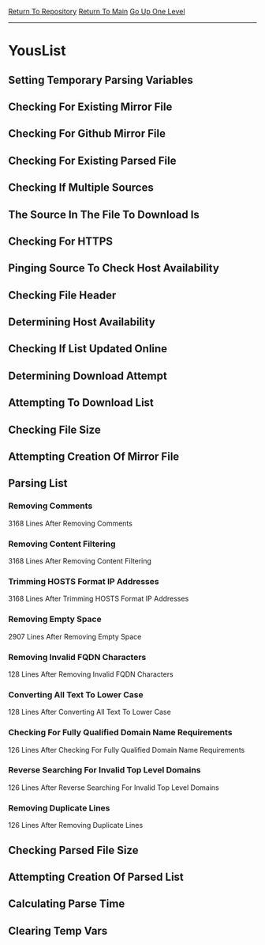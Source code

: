 [Return To Repository](https://github.com/deathbybandaid/piholeparser/)
[Return To Main](https://github.com/deathbybandaid/piholeparser/blob/master/RecentRunLogs/Mainlog.md)
[Go Up One Level](https://github.com/deathbybandaid/piholeparser/blob/master/RecentRunLogs/TopLevelScripts/30-Processing-Blacklists.md)
____________________________________
# YousList
## Setting Temporary Parsing Variables
## Checking For Existing Mirror File
## Checking For Github Mirror File
## Checking For Existing Parsed File
## Checking If Multiple Sources
## The Source In The File To Download Is
## Checking For HTTPS
## Pinging Source To Check Host Availability
## Checking File Header
## Determining Host Availability
## Checking If List Updated Online
## Determining Download Attempt
## Attempting To Download List
## Checking File Size
## Attempting Creation Of Mirror File
## Parsing List
### Removing Comments
3168 Lines After Removing Comments
### Removing Content Filtering
3168 Lines After Removing Content Filtering
### Trimming HOSTS Format IP Addresses
3168 Lines After Trimming HOSTS Format IP Addresses
### Removing Empty Space
2907 Lines After Removing Empty Space
### Removing Invalid FQDN Characters
128 Lines After Removing Invalid FQDN Characters
### Converting All Text To Lower Case
128 Lines After Converting All Text To Lower Case
### Checking For Fully Qualified Domain Name Requirements
126 Lines After Checking For Fully Qualified Domain Name Requirements
### Reverse Searching For Invalid Top Level Domains
126 Lines After Reverse Searching For Invalid Top Level Domains
### Removing Duplicate Lines
126 Lines After Removing Duplicate Lines
## Checking Parsed File Size
## Attempting Creation Of Parsed List
## Calculating Parse Time
## Clearing Temp Vars
